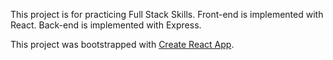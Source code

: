 This project is for practicing Full Stack Skills.
Front-end is implemented with React.
Back-end is implemented with Express.



This project was bootstrapped with [Create React App](https://github.com/facebookincubator/create-react-app).